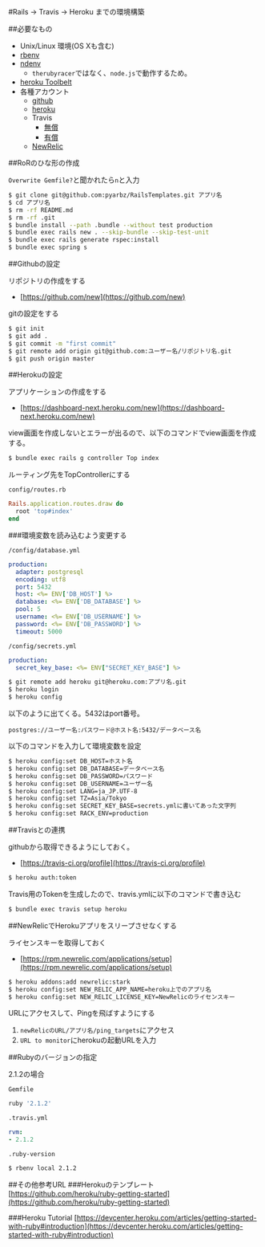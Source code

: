 #Rails -> Travis -> Heroku までの環境構築

##必要なもの
- Unix/Linux 環境(OS Xも含む)
- [rbenv](https://github.com/pyar6329/.rbenv)
- [ndenv](https://github.com/riywo/ndenv)
  - `therubyracer`ではなく、`node.js`で動作するため。
- [heroku Toolbelt](https://toolbelt.heroku.com/)
- 各種アカウント
  - [github](https://github.com/)
  - [heroku](https://www.heroku.com/)
  - Travis
    - [無償](https://travis-ci.org/)
    - [有償](https://travis-ci.com/)
  - [NewRelic](http://newrelic.com/)

##RoRのひな形の作成

`Overwrite Gemfile?`と聞かれたら`n`と入力

```sh
$ git clone git@github.com:pyarbz/RailsTemplates.git アプリ名
$ cd アプリ名
$ rm -rf README.md
$ rm -rf .git
$ bundle install --path .bundle --without test production
$ bundle exec rails new . --skip-bundle --skip-test-unit
$ bundle exec rails generate rspec:install
$ bundle exec spring s
```

##Githubの設定

リポジトリの作成をする
- [https://github.com/new](https://github.com/new)

gitの設定をする

```sh
$ git init
$ git add .
$ git commit -m "first commit"
$ git remote add origin git@github.com:ユーザー名/リポジトリ名.git
$ git push origin master
```


##Herokuの設定

アプリケーションの作成をする

- [https://dashboard-next.heroku.com/new](https://dashboard-next.heroku.com/new)

view画面を作成しないとエラーが出るので、以下のコマンドでview画面を作成する。

```sh
$ bundle exec rails g controller Top index
```

ルーティング先をTopControllerにする

`config/routes.rb`

```ruby
Rails.application.routes.draw do
  root 'top#index'
end
```

###環境変数を読み込むよう変更する

`/config/database.yml`

```yaml
production:
  adapter: postgresql
  encoding: utf8
  port: 5432
  host: <%= ENV['DB_HOST'] %>
  database: <%= ENV['DB_DATABASE'] %>
  pool: 5
  username: <%= ENV['DB_USERNAME'] %>
  password: <%= ENV['DB_PASSWORD'] %>
  timeout: 5000
```

`/config/secrets.yml`

```yaml
production:
  secret_key_base: <%= ENV["SECRET_KEY_BASE"] %>
```

```sh
$ git remote add heroku git@heroku.com:アプリ名.git
$ heroku login
$ heroku config
```

以下のように出てくる。5432はport番号。

`postgres://ユーザー名:パスワード@ホスト名:5432/データベース名`

以下のコマンドを入力して環境変数を設定

```sh
$ heroku config:set DB_HOST=ホスト名
$ heroku config:set DB_DATABASE=データベース名
$ heroku config:set DB_PASSWORD=パスワード
$ heroku config:set DB_USERNAME=ユーザー名
$ heroku config:set LANG=ja_JP.UTF-8
$ heroku config:set TZ=Asia/Tokyo
$ heroku config:set SECRET_KEY_BASE=secrets.ymlに書いてあった文字列
$ heroku config:set RACK_ENV=production
```

##Travisとの連携

githubから取得できるようにしておく。

 - [https://travis-ci.org/profile](https://travis-ci.org/profile)

```sh
$ heroku auth:token
```

Travis用のTokenを生成したので、travis.ymlに以下のコマンドで書き込む

```sh
$ bundle exec travis setup heroku
```

##NewRelicでHerokuアプリをスリープさせなくする

ライセンスキーを取得しておく

- [https://rpm.newrelic.com/applications/setup](https://rpm.newrelic.com/applications/setup)

```sh
$ heroku addons:add newrelic:stark
$ heroku config:set NEW_RELIC_APP_NAME=heroku上でのアプリ名
$ heroku config:set NEW_RELIC_LICENSE_KEY=NewRelicのライセンスキー
```

URLにアクセスして、Pingを飛ばすようにする

1. `newRelicのURL/アプリ名/ping_targets`にアクセス
2. `URL to monitor`にherokuの起動URLを入力

##Rubyのバージョンの指定

2.1.2の場合

`Gemfile`

```sh
ruby '2.1.2'
```

`.travis.yml`

```yaml
rvm:
- 2.1.2
```

`.ruby-version`

```sh
$ rbenv local 2.1.2
```

##その他参考URL
###Herokuのテンプレート
[https://github.com/heroku/ruby-getting-started](https://github.com/heroku/ruby-getting-started)

###Heroku Tutorial
[https://devcenter.heroku.com/articles/getting-started-with-ruby#introduction](https://devcenter.heroku.com/articles/getting-started-with-ruby#introduction)
